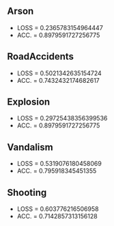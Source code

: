 ## Arson
- LOSS = 0.2365783154964447
- ACC. = 0.8979591727256775

## RoadAccidents
- LOSS = 0.5021342635154724
- ACC. = 0.7432432174682617

## Explosion
- LOSS = 0.29725438356399536
- ACC. = 0.8979591727256775

## Vandalism
- LOSS = 0.5319076180458069
- ACC. = 0.795918345451355

## Shooting
- LOSS = 0.603776216506958
- ACC. = 0.7142857313156128
